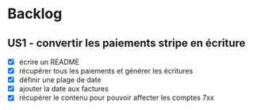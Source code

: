# Backlog

## US1 - convertir les paiements stripe en écriture 
- [x] écrire un README
- [x] récupérer tous les paiements et générer les écritures
- [x] définir une plage de date
- [x] ajouter la date aux factures
- [x] récupérer le contenu pour pouvoir affecter les comptes 7xx